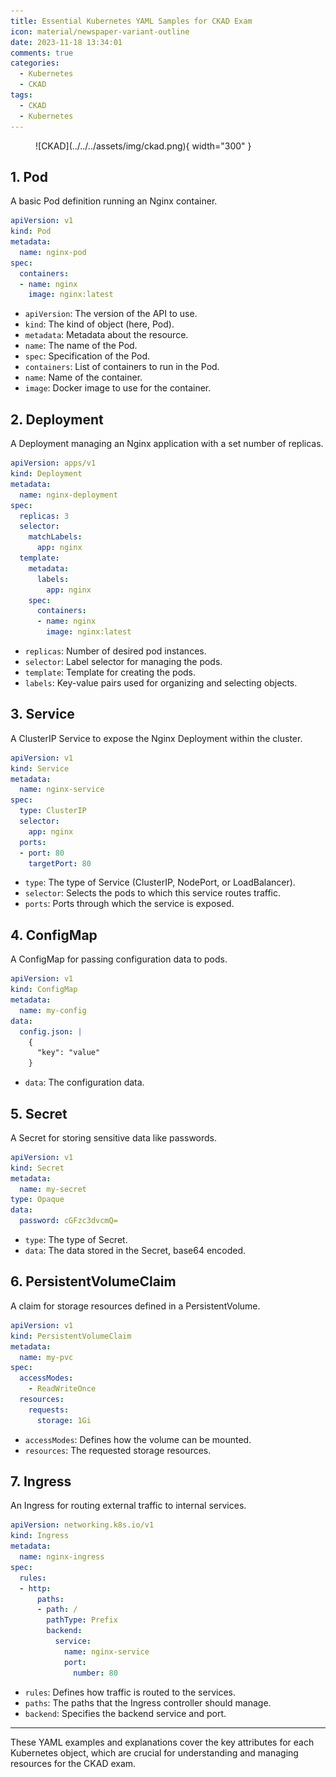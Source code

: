 ```yaml
---
title: Essential Kubernetes YAML Samples for CKAD Exam
icon: material/newspaper-variant-outline
date: 2023-11-18 13:34:01
comments: true
categories:
  - Kubernetes
  - CKAD
tags:
  - CKAD
  - Kubernetes
---
```


<!-- markdownlint-disable MD033 -->
<figure markdown="span">
  ![CKAD](../../../assets/img/ckad.png){ width="300" }
</figure>

## 1. Pod

A basic Pod definition running an Nginx container.

```yaml
apiVersion: v1
kind: Pod
metadata:
  name: nginx-pod
spec:
  containers:
  - name: nginx
    image: nginx:latest
```

- `apiVersion`: The version of the API to use.
- `kind`: The kind of object (here, Pod).
- `metadata`: Metadata about the resource.
- `name`: The name of the Pod.
- `spec`: Specification of the Pod.
- `containers`: List of containers to run in the Pod.
- `name`: Name of the container.
- `image`: Docker image to use for the container.

## 2. Deployment

A Deployment managing an Nginx application with a set number of replicas.

```yaml
apiVersion: apps/v1
kind: Deployment
metadata:
  name: nginx-deployment
spec:
  replicas: 3
  selector:
    matchLabels:
      app: nginx
  template:
    metadata:
      labels:
        app: nginx
    spec:
      containers:
      - name: nginx
        image: nginx:latest
```

- `replicas`: Number of desired pod instances.
- `selector`: Label selector for managing the pods.
- `template`: Template for creating the pods.
- `labels`: Key-value pairs used for organizing and selecting objects.

## 3. Service

A ClusterIP Service to expose the Nginx Deployment within the cluster.

```yaml
apiVersion: v1
kind: Service
metadata:
  name: nginx-service
spec:
  type: ClusterIP
  selector:
    app: nginx
  ports:
  - port: 80
    targetPort: 80
```

- `type`: The type of Service (ClusterIP, NodePort, or LoadBalancer).
- `selector`: Selects the pods to which this service routes traffic.
- `ports`: Ports through which the service is exposed.

## 4. ConfigMap

A ConfigMap for passing configuration data to pods.

```yaml
apiVersion: v1
kind: ConfigMap
metadata:
  name: my-config
data:
  config.json: |
    {
      "key": "value"
    }
```

- `data`: The configuration data.

## 5. Secret

A Secret for storing sensitive data like passwords.

```yaml
apiVersion: v1
kind: Secret
metadata:
  name: my-secret
type: Opaque
data:
  password: cGFzc3dvcmQ=
```

- `type`: The type of Secret.
- `data`: The data stored in the Secret, base64 encoded.

## 6. PersistentVolumeClaim

A claim for storage resources defined in a PersistentVolume.

```yaml
apiVersion: v1
kind: PersistentVolumeClaim
metadata:
  name: my-pvc
spec:
  accessModes:
    - ReadWriteOnce
  resources:
    requests:
      storage: 1Gi
```

- `accessModes`: Defines how the volume can be mounted.
- `resources`: The requested storage resources.

## 7. Ingress

An Ingress for routing external traffic to internal services.

```yaml
apiVersion: networking.k8s.io/v1
kind: Ingress
metadata:
  name: nginx-ingress
spec:
  rules:
  - http:
      paths:
      - path: /
        pathType: Prefix
        backend:
          service:
            name: nginx-service
            port:
              number: 80
```

- `rules`: Defines how traffic is routed to the services.
- `paths`: The paths that the Ingress controller should manage.
- `backend`: Specifies the backend service and port.

---

These YAML examples and explanations cover the key attributes for each Kubernetes object, which are crucial for understanding and managing resources for the CKAD exam.